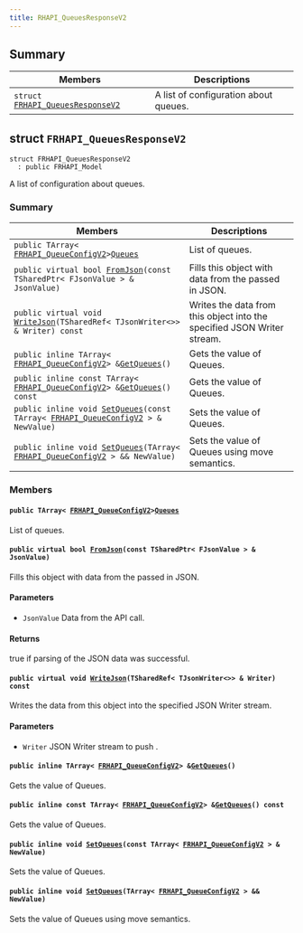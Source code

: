 ```yaml
---
title: RHAPI_QueuesResponseV2
---
```


## Summary

 Members                        | Descriptions                                
--------------------------------|---------------------------------------------
`struct `[`FRHAPI_QueuesResponseV2`](#structFRHAPI__QueuesResponseV2) | A list of configuration about queues.

## struct `FRHAPI_QueuesResponseV2` <a id="structFRHAPI__QueuesResponseV2"></a>

```
struct FRHAPI_QueuesResponseV2
  : public FRHAPI_Model
```

A list of configuration about queues.

### Summary

 Members                        | Descriptions                                
--------------------------------|---------------------------------------------
`public TArray< `[`FRHAPI_QueueConfigV2`](RHAPI_QueueConfigV2.md#structFRHAPI__QueueConfigV2)` > `[`Queues`](#structFRHAPI__QueuesResponseV2_1aeed6d70e3ffa1037df56c9526e6b9777) | List of queues.
`public virtual bool `[`FromJson`](#structFRHAPI__QueuesResponseV2_1ae894d0b39a06843b9014131101d4e6b8)`(const TSharedPtr< FJsonValue > & JsonValue)` | Fills this object with data from the passed in JSON.
`public virtual void `[`WriteJson`](#structFRHAPI__QueuesResponseV2_1ada1b68967622a80d59079fed3cf3f740)`(TSharedRef< TJsonWriter<>> & Writer) const` | Writes the data from this object into the specified JSON Writer stream.
`public inline TArray< `[`FRHAPI_QueueConfigV2`](RHAPI_QueueConfigV2.md#structFRHAPI__QueueConfigV2)` > & `[`GetQueues`](#structFRHAPI__QueuesResponseV2_1abb321e52232f0bc6d94b28451e4c9550)`()` | Gets the value of Queues.
`public inline const TArray< `[`FRHAPI_QueueConfigV2`](RHAPI_QueueConfigV2.md#structFRHAPI__QueueConfigV2)` > & `[`GetQueues`](#structFRHAPI__QueuesResponseV2_1a3d7675d6083b26d4b9d4a728846c365a)`() const` | Gets the value of Queues.
`public inline void `[`SetQueues`](#structFRHAPI__QueuesResponseV2_1a3397237c8b20e217615839f043fc096a)`(const TArray< `[`FRHAPI_QueueConfigV2`](RHAPI_QueueConfigV2.md#structFRHAPI__QueueConfigV2)` > & NewValue)` | Sets the value of Queues.
`public inline void `[`SetQueues`](#structFRHAPI__QueuesResponseV2_1acf2caa57328e562b1c528c63be9121f9)`(TArray< `[`FRHAPI_QueueConfigV2`](RHAPI_QueueConfigV2.md#structFRHAPI__QueueConfigV2)` > && NewValue)` | Sets the value of Queues using move semantics.

### Members

#### `public TArray< `[`FRHAPI_QueueConfigV2`](RHAPI_QueueConfigV2.md#structFRHAPI__QueueConfigV2)` > `[`Queues`](#structFRHAPI__QueuesResponseV2_1aeed6d70e3ffa1037df56c9526e6b9777) <a id="structFRHAPI__QueuesResponseV2_1aeed6d70e3ffa1037df56c9526e6b9777"></a>

List of queues.

#### `public virtual bool `[`FromJson`](#structFRHAPI__QueuesResponseV2_1ae894d0b39a06843b9014131101d4e6b8)`(const TSharedPtr< FJsonValue > & JsonValue)` <a id="structFRHAPI__QueuesResponseV2_1ae894d0b39a06843b9014131101d4e6b8"></a>

Fills this object with data from the passed in JSON.

#### Parameters
* `JsonValue` Data from the API call.

#### Returns
true if parsing of the JSON data was successful.

#### `public virtual void `[`WriteJson`](#structFRHAPI__QueuesResponseV2_1ada1b68967622a80d59079fed3cf3f740)`(TSharedRef< TJsonWriter<>> & Writer) const` <a id="structFRHAPI__QueuesResponseV2_1ada1b68967622a80d59079fed3cf3f740"></a>

Writes the data from this object into the specified JSON Writer stream.

#### Parameters
* `Writer` JSON Writer stream to push .

#### `public inline TArray< `[`FRHAPI_QueueConfigV2`](RHAPI_QueueConfigV2.md#structFRHAPI__QueueConfigV2)` > & `[`GetQueues`](#structFRHAPI__QueuesResponseV2_1abb321e52232f0bc6d94b28451e4c9550)`()` <a id="structFRHAPI__QueuesResponseV2_1abb321e52232f0bc6d94b28451e4c9550"></a>

Gets the value of Queues.

#### `public inline const TArray< `[`FRHAPI_QueueConfigV2`](RHAPI_QueueConfigV2.md#structFRHAPI__QueueConfigV2)` > & `[`GetQueues`](#structFRHAPI__QueuesResponseV2_1a3d7675d6083b26d4b9d4a728846c365a)`() const` <a id="structFRHAPI__QueuesResponseV2_1a3d7675d6083b26d4b9d4a728846c365a"></a>

Gets the value of Queues.

#### `public inline void `[`SetQueues`](#structFRHAPI__QueuesResponseV2_1a3397237c8b20e217615839f043fc096a)`(const TArray< `[`FRHAPI_QueueConfigV2`](RHAPI_QueueConfigV2.md#structFRHAPI__QueueConfigV2)` > & NewValue)` <a id="structFRHAPI__QueuesResponseV2_1a3397237c8b20e217615839f043fc096a"></a>

Sets the value of Queues.

#### `public inline void `[`SetQueues`](#structFRHAPI__QueuesResponseV2_1acf2caa57328e562b1c528c63be9121f9)`(TArray< `[`FRHAPI_QueueConfigV2`](RHAPI_QueueConfigV2.md#structFRHAPI__QueueConfigV2)` > && NewValue)` <a id="structFRHAPI__QueuesResponseV2_1acf2caa57328e562b1c528c63be9121f9"></a>

Sets the value of Queues using move semantics.

